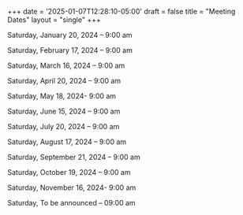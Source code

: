 +++
date = '2025-01-07T12:28:10-05:00'
draft = false
title = "Meeting Dates"
layout = "single"
+++

Saturday, January 20, 2024 – 9:00 am

Saturday, February 17, 2024 – 9:00 am

Saturday, March 16, 2024 – 9:00 am

Saturday, April 20, 2024 – 9:00 am

Saturday, May 18, 2024- 9:00 am

Saturday, June 15, 2024 – 9:00 am

Saturday, July 20, 2024 – 9:00 am

Saturday, August 17, 2024 – 9:00 am

Saturday, September 21, 2024 – 9:00 am

Saturday, October 19, 2024 – 9:00 am

Saturday, November 16, 2024- 9:00 am

Saturday, To be announced – 09:00 am
